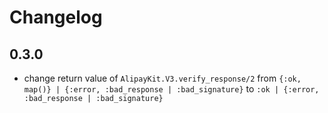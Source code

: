 # Changelog

## 0.3.0

- change return value of `AlipayKit.V3.verify_response/2` from `{:ok, map()} | {:error, :bad_response | :bad_signature}` to `:ok | {:error, :bad_response | :bad_signature}`
